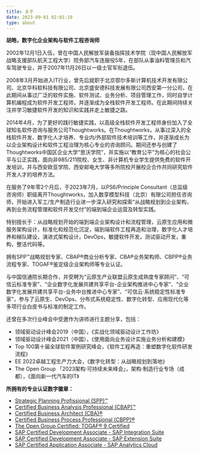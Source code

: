 ```yaml
---
title: 关于
date: 2023-09-01 02:01:19
type: about
---
```


**胡皓，数字化企业架构与软件工程咨询师**

2002年12月1日入伍，曾在中国人民解放军装备指挥技术学院（现中国人民解放军战略支援部队航天工程大学）院务部汽车连服役5年，在部队从事油料管理员和汽车驾驶专业，并于2007年11月26日以一级士官军衔退伍。

2008年3月开始进入IT行业，曾先后就职于北京鄂尔多斯计算机技术开发有限公司、北京华科软科技有限公司、北京盛安德科技发展有限公司西安第一分公司，在此期间从事过广泛的软件实施、软件测试、业务分析、项目管理工作，同时自学计算机编程成为软件开发工程师，并逐渐成为全栈软件开发工程师。在此期间持续关注并学习敏捷软件开发的知识和实践并走上敏捷之路。

2014年4月，为了更好的践行敏捷实践，以高级全栈软件开发工程师身份加入了全球知名软件咨询与服务公司Thoughtworks。在Thoughtworks，从事过深入的全栈软件开发、数字化人才培养、专业内/外部软件技术培训等工作，并逐渐成长为以企业架构设计和软件工程治理为核心专业的咨询顾问。期间还参与创建了Thoughtworks中国区企业大学“思沃学院”，并实施以“教育公平”为核心的社会公平与公正实践，面向非985/211院校、女生、非计算机专业学生提供免费的软件开发培训，并与西安欧亚学院、西安邮电大学等多所院校开展校企合作共同研究软件开发人才的培养方法。

在服务了9年零2个月后，于2023年7月，以PS6/Principle Consultant（总监级咨询师）职级离开Thoughtworks，加入数孪模型科技（北京）有限公司担任咨询师，开始进入军工/生产制造行业进一步深入研究和探索“从战略规划到企业架构，再到业务流程管理和软件开发交付”的端到端企业运营及转型实践。

特别擅长于：从战略规划开始的端到端企业架构设计和流程管理，云原生应用和微服务架构设计，标准化和规范化沉淀，端到端软件工程再造和治理，数字化人才培养和梯队建设，演进式架构设计，DevOps，敏捷软件开发，测试驱动开发，重构，整洁代码等。

拥有SPP™战略规划专家、CBAP®商业分析专家、CBA®业务架构师、CBPP®业务流程专家、TOGAF®鉴定级企业架构师等专业认证。

与中国信通院长期合作，并受聘为“云原生产业联盟云原生成熟度专家顾问”、“可信云标准专家”、“企业数字化发展共建共享平台-企业架构推进中心专家”、“企业数字化发展共建共享平台-业务中台推进中心专家”、“可信云·系统稳定性标准专家”，参与了云原生、DevOps、分布式系统稳定性、数字化转型、应用现代化等多项行业白皮书与标准的制定工作。

还曾在多次行业峰会中受邀作为讲师进行主题分享，包括：
- 领域驱动设计峰会2019（中国），《实战化领域驱动设计工作坊》
- 领域驱动设计峰会2021（中国），《使用面向业务设计实施业务分析和建模》
- Top 100第十届全球软件案例研究峰会，《软件工程再造：重塑数字化软件研发流程》
- EE 2022卓越工程生产力大会，《数字化转型：从战略规划到落地》
- The Open Group 「2023架构·可持续未来峰会」，架构·制造行业专场（成都），《面向新一代汽车的IT》


**所拥有的专业认证数字徽章：**

- [Strategic Planning Profissional (SPP)™](https://www.credly.com/badges/1827c6db-822e-41bb-8c2a-af14978ccb1d/public_url)
- [Certified Business Analysis Professional (CBAP)™](https://badges.iiba.org/94da0872-90fd-4b30-aff6-2fde9f4e6dcc)
- [Certified Business Architect (CBA)®](https://www.businessarchitectureguild.org/page/cbaprof)
- [Certified Business Process Professional (CBPP)®](https://www.credly.com/badges/1c93b394-b67e-4987-a6a8-691dbaf786d7/public_url)
- [The Open Group Certified: TOGAF® 9 Certified](https://www.credly.com/badges/1bc3479a-3e21-402e-bafe-fc28431522c3/public_url)
- [SAP Certified Development Associate - SAP Integration Suite](https://www.credly.com/badges/dc1b055a-5c81-440b-a0a7-6990d16e280b/public_url)
- [SAP Certified Development Associate - SAP Extension Suite](https://www.credly.com/badges/fde41562-1d92-4b8e-bd3f-ece07400100b/public_url)
- [SAP Certified Application Associate - SAP Analytics Cloud](https://www.credly.com/badges/728f5b3a-788b-4b43-b717-c62d944ff97e/public_url)
